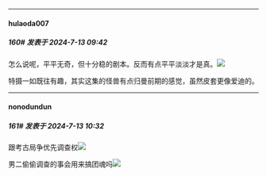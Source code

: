 ﻿
*****

####  hulaoda007  
##### 160#       发表于 2024-7-13 09:42

怎么说呢，平平无奇，但十分稳的剧本。反而有点平平淡淡才是真。<img src="https://static.saraba1st.com/image/smiley/face2017/068.png" referrerpolicy="no-referrer">

特摄一如既往有趣，其实这集的怪兽有点归曼前期的感觉，虽然皮套更像爱迪的。


*****

####  nonodundun  
##### 161#       发表于 2024-7-13 10:32

跟考古局争优先调查权<img src="https://static.saraba1st.com/image/smiley/face2017/066.png" referrerpolicy="no-referrer">

男二偷偷调查的事会用来搞团魂吗<img src="https://static.saraba1st.com/image/smiley/face2017/067.png" referrerpolicy="no-referrer">

